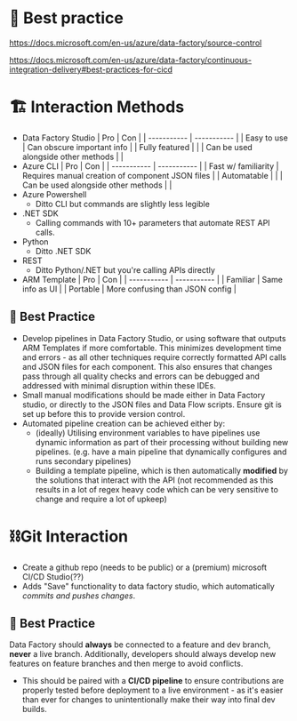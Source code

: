 # 🦺 Best practice
https://docs.microsoft.com/en-us/azure/data-factory/source-control

https://docs.microsoft.com/en-us/azure/data-factory/continuous-integration-delivery#best-practices-for-cicd

# 🏗 Interaction Methods
- Data Factory Studio
	| Pro | Con |
	| ----------- | ----------- |
	| Easy to use | Can obscure important info |
	| Fully featured | |
	| Can be used alongside other methods | |
- Azure CLI
	| Pro | Con |
	| ----------- | ----------- |
	| Fast w/ familiarity | Requires manual creation of component JSON files |
	| Automatable | |
	| Can be used alongside other methods | |
- Azure Powershell
	+ Ditto CLI but commands are slightly less legible
- .NET SDK
	+ Calling commands with 10+ parameters that automate REST API calls.
- Python
	+ Ditto .NET SDK
- REST
	+ Ditto Python/.NET but you're calling APIs directly
- ARM Template
	| Pro | Con |
	| ----------- | ----------- |
	| Familiar | Same info as UI |
	| Portable | More confusing than JSON config |

## 🦺 Best Practice
- Develop pipelines in Data Factory Studio, or using software that outputs ARM Templates if more comfortable. This minimizes development time and errors - as all other techniques require correctly formatted API calls and JSON files for each component. This also ensures that changes pass through all quality checks and errors can be debugged and addressed with minimal disruption within these IDEs.
- Small manual modifications should be made either in Data Factory studio, or directly to the JSON files and Data Flow scripts. Ensure git is set up before this to provide version control.
- Automated pipeline creation can be achieved either by:
	+ (ideally) Utilising environment variables to have pipelines use dynamic information as part of their processing without building new pipelines. (e.g. have a main pipeline that dynamically configures and runs secondary pipelines)
	+ Building a template pipeline, which is then automatically **modified** by the solutions that interact with the API (not recommended as this results in a lot of regex heavy code which can be very sensitive to change and require a lot of upkeep)

# ⛓Git Interaction
- Create a github repo (needs to be public) or a (premium) microsoft CI/CD Studio(??)
- Adds "Save" functionality to data factory studio, which automatically *commits and pushes changes*.

## 🦺 Best Practice
Data Factory should **always** be connected to a feature and dev branch, **never** a live branch. Additionally, developers should always develop new features on feature branches and then merge to avoid conflicts.
- This should be paired with a **CI/CD pipeline** to ensure contributions are properly tested before deployment to a live environment - as it's easier than ever for changes to unintentionally make their way into final dev builds.
